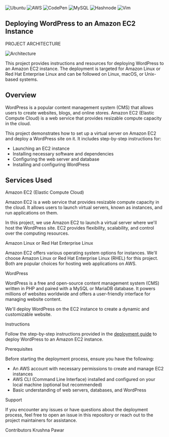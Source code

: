 ![Ubuntu](https://img.shields.io/badge/Ubuntu-E95420?style=for-the-badge&logo=ubuntu&logoColor=white) ![AWS](https://img.shields.io/badge/AWS-%23FF9900.svg?style=for-the-badge&logo=amazon-aws&logoColor=white) ![CodePen](https://img.shields.io/badge/Codepen-000000?style=for-the-badge&logo=codepen&logoColor=white) ![MySQL](https://img.shields.io/badge/mysql-%2300f.svg?style=for-the-badge&logo=mysql&logoColor=white) ![Hashnode](https://img.shields.io/badge/Hashnode-2962FF?style=for-the-badge&logo=hashnode&logoColor=white)
![Vim](https://img.shields.io/badge/VIM-%2311AB00.svg?style=for-the-badge&logo=vim&logoColor=white)

## Deploying WordPress to an Amazon EC2 Instance

PROJECT ARCHITECTURE


![Architecture](https://github.com/Nilesh-ui-art/AWS-Project-1-EC2-Wordpress/assets/78231085/25098583-9575-454e-9769-2bb98640159e)

This project provides instructions and resources for deploying WordPress to an Amazon EC2 instance. The deployment is targeted for Amazon Linux or Red Hat Enterprise Linux and can be followed on Linux, macOS, or Unix-based systems.

## Overview

WordPress is a popular content management system (CMS) that allows users to create websites, blogs, and online stores. Amazon EC2 (Elastic Compute Cloud) is a web service that provides resizable compute capacity in the cloud.

This project demonstrates how to set up a virtual server on Amazon EC2 and deploy a WordPress site on it. It includes step-by-step instructions for:

- Launching an EC2 instance
- Installing necessary software and dependencies
- Configuring the web server and database
- Installing and configuring WordPress

## Services Used

Amazon EC2 (Elastic Compute Cloud)

Amazon EC2 is a web service that provides resizable compute capacity in the cloud. It allows users to launch virtual servers, known as instances, and run applications on them.

In this project, we use Amazon EC2 to launch a virtual server where we'll host the WordPress site. EC2 provides flexibility, scalability, and control over the computing resources.

Amazon Linux or Red Hat Enterprise Linux

Amazon EC2 offers various operating system options for instances. We'll choose Amazon Linux or Red Hat Enterprise Linux (RHEL) for this project. Both are popular choices for hosting web applications on AWS.

WordPress

WordPress is a free and open-source content management system (CMS) written in PHP and paired with a MySQL or MariaDB database. It powers millions of websites worldwide and offers a user-friendly interface for managing website content.

We'll deploy WordPress on the EC2 instance to create a dynamic and customizable website.

Instructions

Follow the step-by-step instructions provided in the [deployment guide](deployment_guide.md) to deploy WordPress to an Amazon EC2 instance.

Prerequisites

Before starting the deployment process, ensure you have the following:

- An AWS account with necessary permissions to create and manage EC2 instances
- AWS CLI (Command Line Interface) installed and configured on your local machine (optional but recommended)
- Basic understanding of web servers, databases, and WordPress

Support

If you encounter any issues or have questions about the deployment process, feel free to open an issue in this repository or reach out to the project maintainers for assistance.

Contributors
Krushna Pawar

